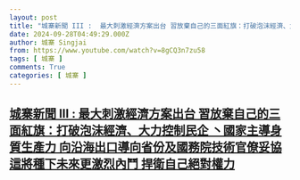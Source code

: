 ```yaml
---
layout: post
title: "城寨新聞 III :  最大刺激經濟方案出台 習放棄自己的三面紅旗：打破泡沫經濟、大力控制民企 丶國家主導身質生產力 向沿海出口導向省份及國務院技術官僚妥協 這將種下未來更激烈內鬥 捍衛自己絕對權力"
date: 2024-09-28T04:49:29.000Z
author: 城寨 Singjai
from: https://www.youtube.com/watch?v=8gCQ3n7zu58
tags: [ 城寨 ]
comments: True
categories: [ 城寨 ]
---
```

<!--1727498969000-->
[城寨新聞 III :  最大刺激經濟方案出台 習放棄自己的三面紅旗：打破泡沫經濟、大力控制民企 丶國家主導身質生產力 向沿海出口導向省份及國務院技術官僚妥協 這將種下未來更激烈內鬥 捍衛自己絕對權力](https://www.youtube.com/watch?v=8gCQ3n7zu58)
------

<div>

</div>
